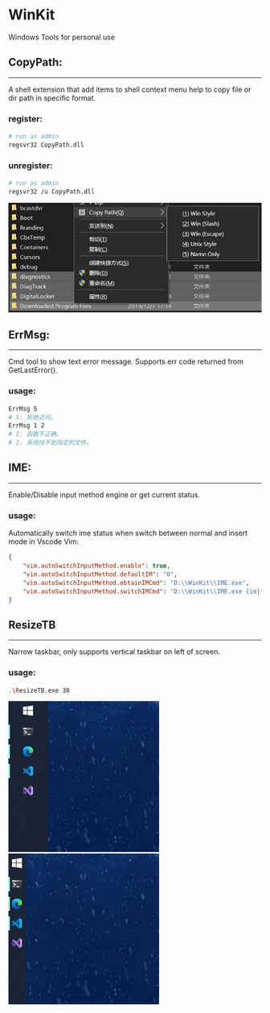 # WinKit
Windows Tools for personal use

## CopyPath:
---
A shell extension that add items to shell context menu help to copy file or dir path in specific format.
### register:
```bash
# run as admin
regsvr32 CopyPath.dll
```
### unregister:
```bash
# run as admin
regsvr32 /u CopyPath.dll
```
![](./pic/copypath_snap1.jpg)

## ErrMsg:
---
Cmd tool to show text error message. Supports err code returned from GetLastError().
### usage:
```bash
ErrMsg 5
# 5: 拒绝访问。
ErrMsg 1 2
# 1: 函数不正确。
# 2: 系统找不到指定的文件。
```

## IME:
---
Enable/Disable input method engine or get current status.  
### usage:
Automatically switch ime status when switch between normal and insert mode in Vscode Vim:
```json
{
    "vim.autoSwitchInputMethod.enable": true,
    "vim.autoSwitchInputMethod.defaultIM": "0",
    "vim.autoSwitchInputMethod.obtainIMCmd": "D:\\WinKit\\IME.exe",
    "vim.autoSwitchInputMethod.switchIMCmd": "D:\\WinKit\\IME.exe {im}",
}
```

## ResizeTB
---
Narrow taskbar, only supports vertical taskbar on left of screen.
### usage:
```bash
.\ResizeTB.exe 30
```
![](pic/resizetb_snap1.jpg)![](pic/resizetb_snap2.jpg)